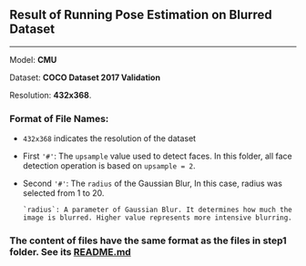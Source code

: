 ## Result of Running Pose Estimation on Blurred Dataset
---

Model: **CMU**

Dataset: **COCO Dataset 2017 Validation**

Resolution: **432x368**.



### Format of File Names:
- `432x368` indicates the resolution of the dataset
- First `'#'`: The `upsample` value used to detect faces. In this folder, all face detection operation is based on `upsample = 2`.
- Second `'#'`: The `radius` of the Gaussian Blur, In this case, radius was selected from 1 to 20.

      `radius`: A parameter of Gaussian Blur. It determines how much the image is blurred. Higher value represents more intensive blurring.

### The content of files have the same format as the files in step1 folder. See its [README.md](https://github.com/faw21/capstone-image-privatizer/tree/master/step1)
